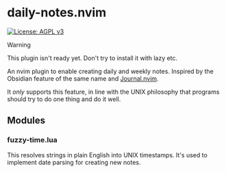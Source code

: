 # daily-notes.nvim

[![License: AGPL v3](https://img.shields.io/badge/License-AGPL_v3-blue.svg)](https://www.gnu.org/licenses/agpl-3.0)

> [!warning]
>
> This plugin isn't ready yet. Don't try to install it with lazy etc.

An nvim plugin to enable creating daily and weekly notes. Inspired by the
Obsidian feature of the same name and
[Journal.nvim](https://github.com/jakobkhansen/journal.nvim).

It _only_ supports this feature, in line with the UNIX philosophy that programs
should try to do one thing and do it well.

## Modules

### fuzzy-time.lua

This resolves strings in plain English into UNIX timestamps. It's used to
implement date parsing for creating new notes.
